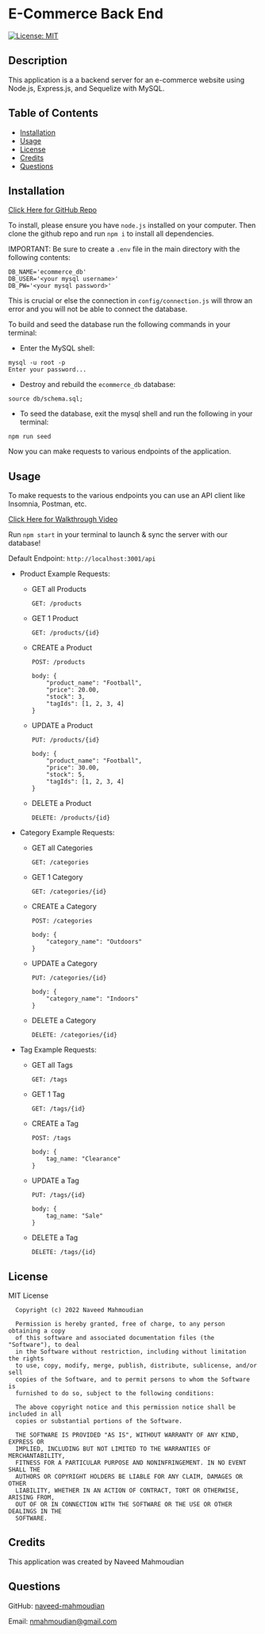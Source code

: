 # E-Commerce Back End

[![License: MIT](https://img.shields.io/badge/License-MIT-yellow.svg)](https://opensource.org/licenses/MIT)

## Description

This application is a a backend server for an e-commerce website using Node.js, Express.js, and Sequelize with MySQL.

## Table of Contents

- [Installation](#installation)
- [Usage](#usage)
- [License](#license)
- [Credits](#credits)
- [Questions](#questions)

## Installation

[Click Here for GitHub Repo](https://github.com/naveed-mahmoudian/Ecommerce-Back-End)

To install, please ensure you have `node.js` installed on your computer. Then clone the github repo and run `npm i` to install all dependencies.

IMPORTANT: Be sure to create a `.env` file in the main directory with the following contents:

```
DB_NAME='ecommerce_db'
DB_USER='<your mysql username>'
DB_PW='<your mysql password>'
```

This is crucial or else the connection in `config/connection.js` will throw an error and you will not be able to connect the database.

To build and seed the database run the following commands in your terminal:

- Enter the MySQL shell:

```
mysql -u root -p
Enter your password...
```

- Destroy and rebuild the `ecommerce_db` database:

```
source db/schema.sql;
```

- To seed the database, exit the mysql shell and run the following in your terminal:

```
npm run seed
```

Now you can make requests to various endpoints of the application.

## Usage

To make requests to the various endpoints you can use an API client like Insomnia, Postman, etc.

[Click Here for Walkthrough Video](https://app.castify.com/view/ab71c7d6-814c-4651-82e7-2954868af555)

Run `npm start` in your terminal to launch & sync the server with our database!

Default Endpoint: `http://localhost:3001/api`

- Product Example Requests:

  - GET all Products

    `GET: /products`

  - GET 1 Product

    `GET: /products/{id}`

  - CREATE a Product

    `POST: /products`

    ```
    body: {
        "product_name": "Football",
        "price": 20.00,
        "stock": 3,
        "tagIds": [1, 2, 3, 4]
    }
    ```

  - UPDATE a Product

    `PUT: /products/{id}`

    ```
    body: {
        "product_name": "Football",
        "price": 30.00,
        "stock": 5,
        "tagIds": [1, 2, 3, 4]
    }
    ```

  - DELETE a Product

    `DELETE: /products/{id}`

- Category Example Requests:

  - GET all Categories

    `GET: /categories`

  - GET 1 Category

    `GET: /categories/{id}`

  - CREATE a Category

    `POST: /categories`

    ```
    body: {
        "category_name": "Outdoors"
    }
    ```

  - UPDATE a Category

    `PUT: /categories/{id}`

    ```
    body: {
        "category_name": "Indoors"
    }
    ```

  - DELETE a Category

    `DELETE: /categories/{id}`

- Tag Example Requests:

  - GET all Tags

    `GET: /tags`

  - GET 1 Tag

    `GET: /tags/{id}`

  - CREATE a Tag

    `POST: /tags`

    ```
    body: {
        tag_name: "Clearance"
    }
    ```

  - UPDATE a Tag

    `PUT: /tags/{id}`

    ```
    body: {
        tag_name: "Sale"
    }
    ```

  - DELETE a Tag

    `DELETE: /tags/{id}`

## License

MIT License

      Copyright (c) 2022 Naveed Mahmoudian

      Permission is hereby granted, free of charge, to any person obtaining a copy
      of this software and associated documentation files (the "Software"), to deal
      in the Software without restriction, including without limitation the rights
      to use, copy, modify, merge, publish, distribute, sublicense, and/or sell
      copies of the Software, and to permit persons to whom the Software is
      furnished to do so, subject to the following conditions:

      The above copyright notice and this permission notice shall be included in all
      copies or substantial portions of the Software.

      THE SOFTWARE IS PROVIDED "AS IS", WITHOUT WARRANTY OF ANY KIND, EXPRESS OR
      IMPLIED, INCLUDING BUT NOT LIMITED TO THE WARRANTIES OF MERCHANTABILITY,
      FITNESS FOR A PARTICULAR PURPOSE AND NONINFRINGEMENT. IN NO EVENT SHALL THE
      AUTHORS OR COPYRIGHT HOLDERS BE LIABLE FOR ANY CLAIM, DAMAGES OR OTHER
      LIABILITY, WHETHER IN AN ACTION OF CONTRACT, TORT OR OTHERWISE, ARISING FROM,
      OUT OF OR IN CONNECTION WITH THE SOFTWARE OR THE USE OR OTHER DEALINGS IN THE
      SOFTWARE.

## Credits

This application was created by Naveed Mahmoudian

## Questions

GitHub: [naveed-mahmoudian](https://www.github.com/naveed-mahmoudian/)

Email: nmahmoudian@gmail.com
